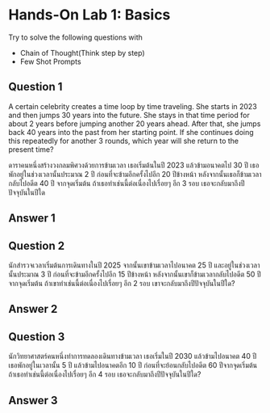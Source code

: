 # Hands-On Lab 1: Basics

Try to solve the following questions with

- Chain of Thought(Think step by step)
- Few Shot Prompts

## Question 1

A certain celebrity creates a time loop by time traveling. She starts in 2023 and then jumps 30 years into the future. She stays in that time period for about 2 years before jumping another 20 years ahead. After that, she jumps back 40 years into the past from her starting point. If she continues doing this repeatedly for another 3 rounds, which year will she return to the present time?

ดาราคนหนึ่งสร้างวงกลมพิศวงด้วยการข้ามเวลา เธอเริ่มต้นในปี 2023 แล้วข้ามอนาคตไป 30 ปี เธอพักอยู่ในช่วงเวลานั้นประมาณ 2 ปี ก่อนที่จะข้ามอีกครั้งไปอีก 20 ปีข้างหน้า หลังจากนั้นเธอก็ข้ามเวลากลับไปอดีต 40 ปี จากจุดเริ่มต้น ถ้าเธอทำเช่นนี้ต่อเนื่องไปเรื่อยๆ อีก 3 รอบ เธอจะกลับมาถึงปีปัจจุบันในปีใด

## Answer 1

## Question 2

นักสำรวจเวลาเริ่มต้นการเดินทางในปี 2025 จากนั้นเขาข้ามเวลาไปอนาคต 25 ปี และอยู่ในช่วงเวลานั้นประมาณ 3 ปี ก่อนที่จะข้ามอีกครั้งไปอีก 15 ปีข้างหน้า หลังจากนั้นเขาก็ข้ามเวลากลับไปอดีต 50 ปีจากจุดเริ่มต้น ถ้าเขาทำเช่นนี้ต่อเนื่องไปเรื่อยๆ อีก 2 รอบ เขาจะกลับมาถึงปีปัจจุบันในปีใด?​

## Answer 2

## Question 3

นักวิทยาศาสตร์คนหนึ่งทำการทดลองเดินทางข้ามเวลา เธอเริ่มในปี 2030 แล้วข้ามไปอนาคต 40 ปี เธอพักอยู่ในเวลานั้น 5 ปี แล้วข้ามไปอนาคตอีก 10 ปี ก่อนที่จะย้อนกลับไปอดีต 60 ปีจากจุดเริ่มต้น ถ้าเธอทำเช่นนี้ต่อเนื่องไปเรื่อยๆ อีก 4 รอบ เธอจะกลับมาถึงปีปัจจุบันในปีใด?

## Answer 3
